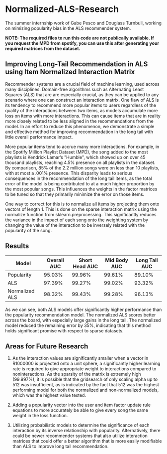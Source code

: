 # Normalized-ALS-Research
The summer internship work of Gabe Pesco and Douglass Turnbull, working on mimizing popularity bias in the ALS recommender system.

**NOTE: The required files to run this code are not publically available. If you request the MPD from spotify, you can use this after generating your required matrices from the dataset.**

## Improving Long-Tail Recommendation in ALS using Item Normalized Interaction Matrix

Recommender systems are a crucial field of machine learning, used across many disciplines. Domain-free algorithms such as Alternating Least Squares (ALS) that are are especially crucial, as they can be applied to any scenario where one can construct an interaction matrix. One flaw of ALS is its tendency to recommend more popular items to users regardless of the quality of the interactions between two items, as models accumulate more loss on items with more interactions. This can cause items that are in reality more closely related to be less aligned in the recommendations from the model. In an effort to reduce this phenomenon, we demonstrate a simple and effective method for improving recommendation in the long tail with little overall performance impact.

More popular items tend to accrue many more interactions. For example, in the Spotify Million Playlist Dataset (MPD), the song added to the most playlists is Kendrick Lamar’s "Humble", which showed up on over 45 thousand playlists, reaching 4.5% presence on all playlists in the dataset. By comparison, 85% of the 2.2 million songs were on less than 10 playlists, with at most a .001% presence. This disparity leads to serious consequences in the recommendation of the long tail items, as the total error of the model is being contributed to at a much higher proportion by the most popular songs. This influences the weights in the factor matrices to be tuned so that they primarily minimize the error on those items.

One way to correct for this is to normalize all items by projecting them onto vectors of length 1. This is done on the sparse interaction matrix using the normalize function from sklearn.preprocessing. This significantly reduces the variance in the impact of each song onto the weighting system by changing the value of the interaction to be inversely related with the popularity of the song.

## Results

| Model          | Overall AUC | Short Head AUC | Mid Body AUC | Long Tail AUC |
|----------------|-------------|----------------|--------------|---------------|
| Popularity     | 95.03%      | 99.96%         | 99.61%       | 89.10%        |
| ALS            | 97.39%      | 99.27%         | 99.02%       | 93.32%        |
| Normalized ALS | 98.32%      | 99.43%         | 99.28%       | 96.13%        |

As we can see, both ALS models offer significantly higher performance than the popularity recommendation model. The normalized ALS scores better across the board, with especially large gains in the long tail. The normalized model reduced the remaining error by 35%, indicating that this method holds significant promise with respect to sparse datasets.

## Areas for Future Research

1. As the interaction values are significantly smaller when a vector in R1000000 is projected onto a unit sphere, a significantly higher learning rate is required to give appropriate weight to interactions compared to noninteractions. As the sparsity of the matrix is extremely high (99.997%), it is possible that the gridsearch of only scaling alpha up to 512 was insufficient, as is indicated by the fact that 512 was the highest performing model for both the normalized and non-normalized models, which was the highest value tested. 

2. Adding a popularity vector into the user and item factor update rule equations to more accurately be able to give every song the same weight in the loss function. 

3. Utilizing probabilistic models to determine the significance of each interaction by its inverse relationship with popularity. Alternatively, there could be newer recommender systems that also utilize interaction matrices that could offer a better algorithm that is more easily modifiable than ALS to improve long tail recommendation.
